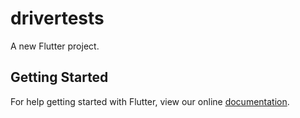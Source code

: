 # drivertests

A new Flutter project.

## Getting Started

For help getting started with Flutter, view our online
[documentation](https://flutter.io/).

